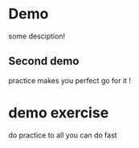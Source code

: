 # Demo
some desciption!
## Second demo
practice makes you perfect go for it !
# demo exercise
do practice to all you can  do fast
